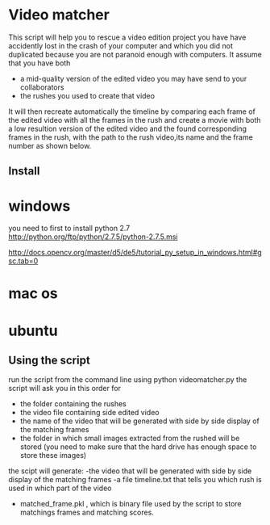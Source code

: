 # Video matcher

This script will help you to rescue a video edition project you have  have accidently lost in the crash of your computer and which you did not duplicated because you are not paranoid enough with computers. 
It assume that you have both 
- a mid-quality version of the edited video you may have send to your collaborators
- the rushes you used to create that video

It will then recreate automatically the timeline by comparing each frame of the edited video with all the frames in the rush and create a movie with both a low resultion version of the edited video and the found corresponding frames in the rush, with the path to the rush video,its name and the frame number as shown below.

## Install

# windows
you need to first to install python 2.7
http://python.org/ftp/python/2.7.5/python-2.7.5.msi

http://docs.opencv.org/master/d5/de5/tutorial_py_setup_in_windows.html#gsc.tab=0

# mac os

# ubuntu

## Using the script

run the script from the command line using
python videomatcher.py
the script will ask you in this order for 
- the folder containing the rushes
- the video file containing side  edited video
- the name of the video that  will be generated with side by side display of the matching frames
- the folder in which small images extracted from the rushed will be stored (you need to make sure that the hard drive has
 enough space to store these images)

the scipt will generate:
-the video that  will be generated with side by side display of the matching frames
-a file timeline.txt that tells you which rush is used in which part of the video
- matched_frame.pkl , which is binary file used by the script to store matchings frames and matching scores.




  
